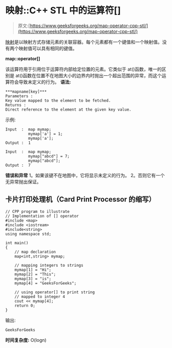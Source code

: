 # 映射::C++ STL 中的运算符[]

> 原文:[https://www.geeksforgeeks.org/map-operator-cpp-stl/](https://www.geeksforgeeks.org/map-operator-cpp-stl/)

[映射](https://www.geeksforgeeks.org/map-associative-containers-the-c-standard-template-library-stl/)是以映射方式存储元素的关联容器。每个元素都有一个键值和一个映射值。没有两个映射值可以具有相同的键值。

**map::operator[]**

该运算符用于引用位于运算符内部给定位置的元素。它类似于 at()函数，唯一的区别是 at()函数在位置不在地图大小的边界内时抛出一个超出范围的异常，而这个运算符会导致未定义的行为。
**语法:**

```
***mapname[key]***
Parameters :
Key value mapped to the element to be fetched.
Returns :
Direct reference to the element at the given key value.
```

示例:

```
Input  :  map mymap;
          mymap['a'] = 1;
          mymap['a'];
Output :  1

Input  :  map mymap;
          mymap["abcd"] = 7;
          mymap["abcd"];
Output :  7
```

**错误和异常**
1。如果该键不在地图中，它将显示未定义的行为。
2。否则它有一个无异常抛出保证。

## 卡片打印处理机（Card Print Processor 的缩写）

```
// CPP program to illustrate
// Implementation of [] operator
#include <map>
#include <iostream>
#include<string>
using namespace std;

int main()
{
    // map declaration
    map<int,string> mymap;

    // mapping integers to strings
    mymap[1] = "Hi";
    mymap[2] = "This";
    mymap[3] = "is";
    mymap[4] = "GeeksForGeeks";

    // using operator[] to print string
    // mapped to integer 4
    cout << mymap[4];
    return 0;
}
```

输出:

```
GeeksForGeeks
```

**时间复杂度:** O(logn)